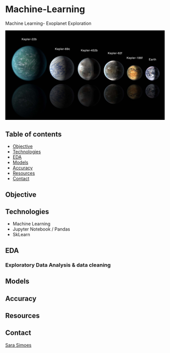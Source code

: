 # Machine-Learning
Machine Learning- Exoplanet Exploration

![exponants](Images/exoplanets.jpg)

## Table of contents
* [Objective](#objective)
* [Technologies](#technologies)
* [EDA](#eda)
* [Models](#models)
* [Accuracy](#accuracy)
* [Resources](#resources)
* [Contact](#contact)

## Objective

## Technologies
* Machine Learning 
* Jupyter Notebook / Pandas
* SkLearn

## EDA
### Exploratory Data Analysis & data cleaning

## Models

## Accuracy 

## Resources

## Contact

[Sara Simoes](https://github.com/Ssimoes48)
